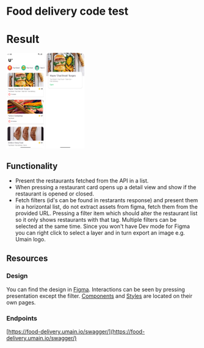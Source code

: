 # Food delivery code test

# Result
<img src="./screenshots/restaurants_list.png" width="100" height="250" />
<img src="./screenshots/restaurant_details.png" width="100" height="250" />

## Functionality

- Present the restaurants fetched from the API in a list.
- When pressing a restaurant card opens up a detail view and show if the restaurant is opened or closed.
- Fetch filters (id's can be found in restarants response) and present them in a horizontal list, do not extract assets from figma, fetch them from the provided URL. Pressing a filter item which should alter the restaurant list so it only shows restaurants with that tag. Multiple filters can be selected at the same time. Since you won't have Dev mode for Figma you can right click to select a layer and in turn export an image e.g. Umain logo.

## Resources

### Design 
You can find the design in [Figma](https://www.figma.com/file/cieUHtlRMwZrrOCuehBjf7/Code-test---app?type=design&node-id=0-1&mode=design&t=U2xVDC4ro2wtEK4P-0).
Interactions can be seen by pressing presentation except the filter.
[Components](https://www.figma.com/file/cieUHtlRMwZrrOCuehBjf7/Code-test---app?type=design&node-id=305-96&mode=design) and [Styles](https://www.figma.com/file/cieUHtlRMwZrrOCuehBjf7/Code-test---app?type=design&node-id=305-102&mode=design) are located on their own pages.

### Endpoints
[https://food-delivery.umain.io/swagger/](https://food-delivery.umain.io/swagger/)

